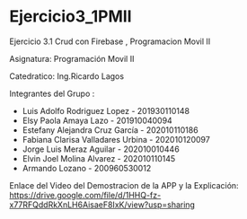 # Ejercicio3_1PMII
Ejercicio 3.1 Crud con Firebase , Programacion Movil II

Asignatura: Programación Movil II

Catedratico: Ing.Ricardo Lagos

Integrantes del Grupo :
- Luis Adolfo Rodriguez Lopez         - 201930110148
- Elsy Paola Amaya Lazo               - 201910040094
- Estefany Alejandra Cruz García      - 202010110186
- Fabiana Clarisa Valladares Urbina   - 202010120097
- Jorge Luis Meraz Aguilar            - 202010010446
- Elvin Joel Molina Alvarez           - 202010110145
- Armando Lozano                      - 200960530012
  
Enlace del Video del Demostracion de la APP y la Explicación:  https://drive.google.com/file/d/1HHQ-fz-x77RFQddRkXnLH6AisaeF8IxK/view?usp=sharing
